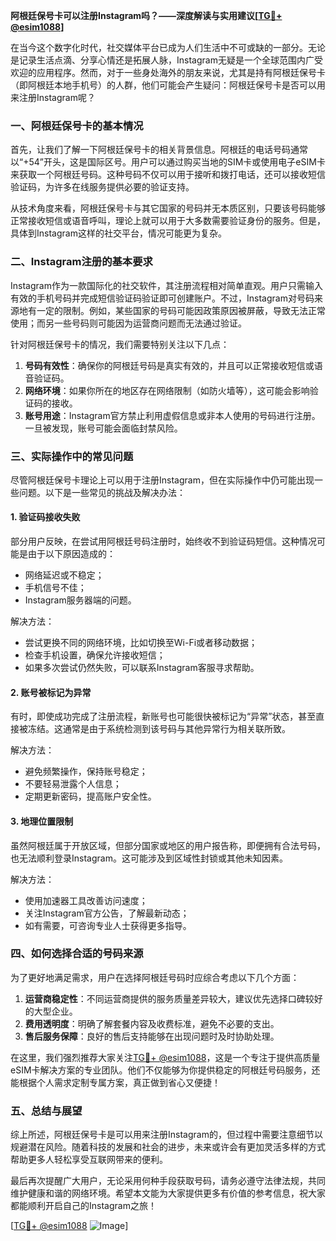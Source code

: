**阿根廷保号卡可以注册Instagram吗？——深度解读与实用建议[[TG💪+ @esim1088](https://t.me/s/esim1088)]**

在当今这个数字化时代，社交媒体平台已成为人们生活中不可或缺的一部分。无论是记录生活点滴、分享心情还是拓展人脉，Instagram无疑是一个全球范围内广受欢迎的应用程序。然而，对于一些身处海外的朋友来说，尤其是持有阿根廷保号卡（即阿根廷本地手机号）的人群，他们可能会产生疑问：阿根廷保号卡是否可以用来注册Instagram呢？

### **一、阿根廷保号卡的基本情况**

首先，让我们了解一下阿根廷保号卡的相关背景信息。阿根廷的电话号码通常以“+54”开头，这是国际区号。用户可以通过购买当地的SIM卡或使用电子eSIM卡来获取一个阿根廷号码。这种号码不仅可以用于接听和拨打电话，还可以接收短信验证码，为许多在线服务提供必要的验证支持。

从技术角度来看，阿根廷保号卡与其它国家的号码并无本质区别，只要该号码能够正常接收短信或语音呼叫，理论上就可以用于大多数需要验证身份的服务。但是，具体到Instagram这样的社交平台，情况可能更为复杂。

### **二、Instagram注册的基本要求**

Instagram作为一款国际化的社交软件，其注册流程相对简单直观。用户只需输入有效的手机号码并完成短信验证码验证即可创建账户。不过，Instagram对号码来源地有一定的限制。例如，某些国家的号码可能因政策原因被屏蔽，导致无法正常使用；而另一些号码则可能因为运营商问题而无法通过验证。

针对阿根廷保号卡的情况，我们需要特别关注以下几点：

1. **号码有效性**：确保你的阿根廷号码是真实有效的，并且可以正常接收短信或语音验证码。
2. **网络环境**：如果你所在的地区存在网络限制（如防火墙等），这可能会影响验证码的接收。
3. **账号用途**：Instagram官方禁止利用虚假信息或非本人使用的号码进行注册。一旦被发现，账号可能会面临封禁风险。

### **三、实际操作中的常见问题**

尽管阿根廷保号卡理论上可以用于注册Instagram，但在实际操作中仍可能出现一些问题。以下是一些常见的挑战及解决办法：

#### **1. 验证码接收失败**
部分用户反映，在尝试用阿根廷号码注册时，始终收不到验证码短信。这种情况可能是由于以下原因造成的：
- 网络延迟或不稳定；
- 手机信号不佳；
- Instagram服务器端的问题。

解决方法：
- 尝试更换不同的网络环境，比如切换至Wi-Fi或者移动数据；
- 检查手机设置，确保允许接收短信；
- 如果多次尝试仍然失败，可以联系Instagram客服寻求帮助。

#### **2. 账号被标记为异常**
有时，即使成功完成了注册流程，新账号也可能很快被标记为“异常”状态，甚至直接被冻结。这通常是由于系统检测到该号码与其他异常行为相关联所致。

解决方法：
- 避免频繁操作，保持账号稳定；
- 不要轻易泄露个人信息；
- 定期更新密码，提高账户安全性。

#### **3. 地理位置限制**
虽然阿根廷属于开放区域，但部分国家或地区的用户报告称，即便拥有合法号码，也无法顺利登录Instagram。这可能涉及到区域性封锁或其他未知因素。

解决方法：
- 使用加速器工具改善访问速度；
- 关注Instagram官方公告，了解最新动态；
- 如有需要，可咨询专业人士获得更多指导。

### **四、如何选择合适的号码来源**

为了更好地满足需求，用户在选择阿根廷号码时应综合考虑以下几个方面：

1. **运营商稳定性**：不同运营商提供的服务质量差异较大，建议优先选择口碑较好的大型企业。
2. **费用透明度**：明确了解套餐内容及收费标准，避免不必要的支出。
3. **售后服务保障**：良好的售后支持能够在出现问题时及时协助处理。

在这里，我们强烈推荐大家关注[TG💪+ @esim1088](https://t.me/s/esim1088)，这是一个专注于提供高质量eSIM卡解决方案的专业团队。他们不仅能够为你提供稳定的阿根廷号码服务，还能根据个人需求定制专属方案，真正做到省心又便捷！

### **五、总结与展望**

综上所述，阿根廷保号卡是可以用来注册Instagram的，但过程中需要注意细节以规避潜在风险。随着科技的发展和社会的进步，未来或许会有更加灵活多样的方式帮助更多人轻松享受互联网带来的便利。

最后再次提醒广大用户，无论采用何种手段获取号码，请务必遵守法律法规，共同维护健康和谐的网络环境。希望本文能为大家提供更多有价值的参考信息，祝大家都能顺利开启自己的Instagram之旅！

[[TG💪+ @esim1088](https://t.me/s/esim1088) ![Image](https://i.postimg.cc/4NQfJmqS/Snipaste-2025-05-13-00-14-12.png)]